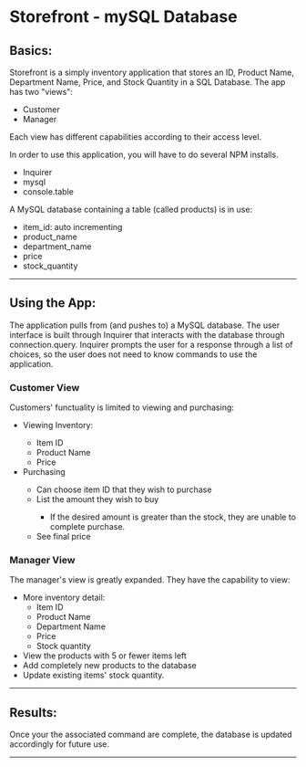 <h1>Storefront - mySQL Database</h1>
<h2>Basics:</h2>
<p>Storefront is a simply inventory application that stores an ID, Product Name, Department Name, Price, and Stock Quantity in a SQL Database. The app has two "views":</p>
<ul>
 <li>Customer</li>
 <li>Manager</li>
</ul>
<p>Each view has different capabilities according to their access level.</p>

<p>In order to use this application, you will have to do several NPM installs.</p>
<ul>
  <li>Inquirer</li>
  <li>mysql</li>
  <li>console.table</li>
</ul>
<p>A MySQL database containing a table (called products) is in use:</p>
    <ul>
        <li>item_id: auto incrementing</li>
        <li>product_name</li>
        <li>department_name</li>
        <li>price</li>
        <li>stock_quantity</li>
    </ul>

--------------------------------------------------------------------------------------------------------

<h2>Using the App:</h2>
<p>The application pulls from (and pushes to) a MySQL database. The user interface is built through Inquirer that interacts with the database through connection.query. Inquirer prompts the user for a response through a list of choices, so the user does not need to know commands to use the application.</p>

<h3>Customer View</h3>
<p>Customers' functuality is limited to viewing and purchasing:</p>
    <ul>
        <li>Viewing Inventory:</li>
            <ul>
                <li>Item ID</li>
                <li>Product Name</li>
                <li>Price</li>
            </ul>
        <li>Purchasing</li>
            <ul>
                <li>Can choose item ID that they wish to purchase</li>
                <li>List the amount they wish to buy</li>
                    <ul><li>If the desired amount is greater than the stock, they are unable to complete purchase.</li></ul>
                <li>See final price</li>
            </ul>
    </ul>

<h3>Manager View</h3>
<p>The manager's view is greatly expanded. They have the capability to view:</p>
    <ul>
        <li>More inventory detail:
            <ul>
                <li>Item ID</li>
                <li>Product Name</li>
                <li>Department Name</li>
                <li>Price</li>
                <li>Stock quantity</li>
            </ul>
        <li>View the products with 5 or fewer items left</li>
        <li>Add completely new products to the database</li>
        <li> Update existing items' stock quantity.</li>
    </ul>

--------------------------------------------------------------------------------------------------------

<h2>Results:</h2>
<p>Once your the associated command are complete, the database is updated accordingly for future use.</p>

--------------------------------------------------------------------------------------------------------